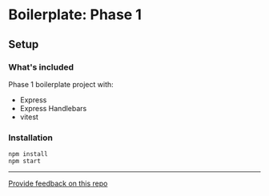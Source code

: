 # Boilerplate: Phase 1

## Setup

### What's included

Phase 1 boilerplate project with:

- Express
- Express Handlebars
- vitest

### Installation

```
npm install
npm start
```

---

[Provide feedback on this repo](https://docs.google.com/forms/d/e/1FAIpQLSfw4FGdWkLwMLlUaNQ8FtP2CTJdGDUv6Xoxrh19zIrJSkvT4Q/viewform?usp=pp_url&entry.1958421517=boilerplate-phase1)
